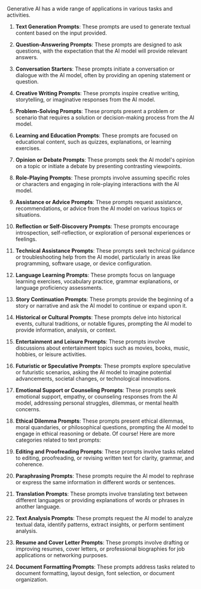 Generative AI has a wide range of applications in various tasks and activities. 



1. **Text Generation Prompts**: These prompts are used to generate textual content based on the input provided.

2. **Question-Answering Prompts**: These prompts are designed to ask questions, with the expectation that the AI model will provide relevant answers.

3. **Conversation Starters**: These prompts initiate a conversation or dialogue with the AI model, often by providing an opening statement or question.

4. **Creative Writing Prompts**: These prompts inspire creative writing, storytelling, or imaginative responses from the AI model.

5.  **Problem-Solving Prompts**: These prompts present a problem or scenario that requires a solution or decision-making process from the AI model.

6.  **Learning and Education Prompts**: These prompts are focused on educational content, such as quizzes, explanations, or learning exercises.

7.  **Opinion or Debate Prompts**: These prompts seek the AI model's opinion on a topic or initiate a debate by presenting contrasting viewpoints.

8.  **Role-Playing Prompts**: These prompts involve assuming specific roles or characters and engaging in role-playing interactions with the AI model.

9.  **Assistance or Advice Prompts**: These prompts request assistance, recommendations, or advice from the AI model on various topics or situations.

10. **Reflection or Self-Discovery Prompts**: These prompts encourage introspection, self-reflection, or exploration of personal experiences or feelings.

11. **Technical Assistance Prompts**: These prompts seek technical guidance or troubleshooting help from the AI model, particularly in areas like programming, software usage, or device configuration.

12. **Language Learning Prompts**: These prompts focus on language learning exercises, vocabulary practice, grammar explanations, or language proficiency assessments.

13. **Story Continuation Prompts**: These prompts provide the beginning of a story or narrative and ask the AI model to continue or expand upon it.

14. **Historical or Cultural Prompts**: These prompts delve into historical events, cultural traditions, or notable figures, prompting the AI model to provide information, analysis, or context.

15. **Entertainment and Leisure Prompts**: These prompts involve discussions about entertainment topics such as movies, books, music, hobbies, or leisure activities.

16. **Futuristic or Speculative Prompts**: These prompts explore speculative or futuristic scenarios, asking the AI model to imagine potential advancements, societal changes, or technological innovations.

17. **Emotional Support or Counseling Prompts**: These prompts seek emotional support, empathy, or counseling responses from the AI model, addressing personal struggles, dilemmas, or mental health concerns.

18. **Ethical Dilemma Prompts**: These prompts present ethical dilemmas, moral quandaries, or philosophical questions, prompting the AI model to engage in ethical reasoning or debate.
Of course! Here are more categories related to text prompts:

1.   **Editing and Proofreading Prompts**: These prompts involve tasks related to editing, proofreading, or revising written text for clarity, grammar, and coherence.


20. **Paraphrasing Prompts**: These prompts require the AI model to rephrase or express the same information in different words or sentences.

21. **Translation Prompts**: These prompts involve translating text between different languages or providing explanations of words or phrases in another language.

22. **Text Analysis Prompts**: These prompts request the AI model to analyze textual data, identify patterns, extract insights, or perform sentiment analysis.


23. **Resume and Cover Letter Prompts**: These prompts involve drafting or improving resumes, cover letters, or professional biographies for job applications or networking purposes.

24. **Document Formatting Prompts**: These prompts address tasks related to document formatting, layout design, font selection, or document organization.



